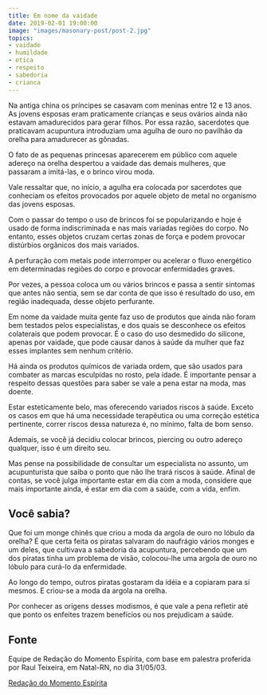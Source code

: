 ```yaml
---
title: Em nome da vaidade
date: 2019-02-01 19:00:00
image: "images/masonary-post/post-2.jpg"
topics: 
- vaidade
- humildade
- etica
- respeito
- sabedoria
- crianca
---
```


Na antiga china os príncipes se casavam com meninas entre 12 e 13 anos. As
jovens esposas eram praticamente crianças e seus ovários ainda não estavam
amadurecidos para gerar filhos. Por essa razão, sacerdotes que praticavam
acupuntura introduziam uma agulha de ouro no pavilhão da orelha para amadurecer
as gônadas. 

O fato de as pequenas princesas aparecerem em público com aquele
adereço na orelha despertou a vaidade das demais mulheres, que passaram a
imitá-las, e o brinco virou moda. 

Vale ressaltar que, no início, a agulha era colocada por sacerdotes que
conheciam os efeitos provocados por aquele objeto de metal no organismo das
jovens esposas. 

Com o passar do tempo o uso de brincos foi se popularizando e hoje é usado de
forma indiscriminada e nas mais variadas regiões do corpo. No entanto, esses
objetos cruzam certas zonas de força e podem provocar distúrbios orgânicos dos
mais variados. 

A perfuração com metais pode interromper ou acelerar o fluxo energético em
determinadas regiões do corpo e provocar enfermidades graves. 

Por vezes, a pessoa coloca um ou vários brincos e passa a
sentir sintomas que antes não sentia, sem se dar conta de que isso é resultado
do uso, em região inadequada, desse objeto perfurante.  

Em nome da vaidade muita gente faz uso de produtos que ainda não foram bem
testados pelos especialistas, e dos quais se desconhece os efeitos colaterais
que podem provocar. É o caso do uso desmedido do silicone, apenas por vaidade,
que pode causar danos à saúde da mulher que faz esses implantes sem nenhum
critério. 

Há ainda os produtos químicos de variada ordem, que são usados para combater as
marcas esculpidas no rosto, pela idade. É importante pensar a respeito dessas
questões para saber se vale a pena estar na moda, mas doente.  

Estar esteticamente belo, mas oferecendo variados riscos à saúde. Exceto os
casos em que há uma necessidade terapêutica ou uma correção estética pertinente,
correr riscos dessa natureza é, no mínimo, falta de bom senso.  

Ademais, se você já decidiu colocar brincos, piercing ou outro adereço qualquer,
isso é um direito seu. 

Mas pense na possibilidade de consultar um especialista no assunto, um
acupunturista que saiba o ponto que não lhe trará riscos à saúde. Afinal de
contas, se você julga importante estar em dia com a moda, considere que mais
importante ainda, é estar em dia com a saúde, com a vida, enfim. 


## Você sabia? 

Que foi um monge chinês que criou a moda da argola de ouro no lóbulo da orelha?
É que certa feita os piratas salvaram do naufrágio vários monges e um deles, que
cultivava a sabedoria da acupuntura, percebendo que um dos piratas tinha um
problema de visão, colocou-lhe uma argola de ouro no lóbulo para curá-lo da
enfermidade. 

Ao longo do tempo, outros piratas gostaram da idéia e a copiaram para si mesmos.
E criou-se a moda da argola na orelha. 

Por conhecer as origens desses modismos, é que vale a pena refletir até que
ponto os enfeites trazem benefícios ou nos prejudicam a saúde.

## Fonte
Equipe de Redação do Momento Espírita, com base em palestra proferida por Raul
Teixeira, em Natal-RN, no dia 31/05/03.

[Redação do Momento Espírita](http://momento.com.br/pt/ler_texto.php?id=941)
